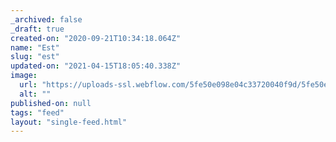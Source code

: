 ```yaml
---
_archived: false
_draft: true
created-on: "2020-09-21T10:34:18.064Z"
name: "Est"
slug: "est"
updated-on: "2021-04-15T18:05:40.338Z"
image:
  url: "https://uploads-ssl.webflow.com/5fe50e098e04c33720040f9d/5fe50e098e04c35dec04102c_1600694329590-image16.jpg"
  alt: ""
published-on: null
tags: "feed"
layout: "single-feed.html"
---
```



